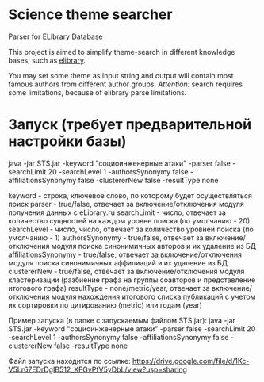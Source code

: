 # Science theme searcher
Parser for ELibrary Database

This project is aimed to simplify theme-search in different knowledge bases, such as [elibrary](https://elibrary.ru/defaultx.asp).

You may set some theme as input string and output will contain most famous authors from different author groups. 
*Attention:* search requires some limitations, because of elibrary parse limitations.


# Запуск (требует предварительной настройки базы)

java -jar STS.jar 
-keyword "социоинженерные атаки" 
-parser false 
-searchLimit 20 
-searchLevel 1 
-authorsSynonymy false 
-affiliationsSynonymy false 
-clustererNew false 
-resultType none


keyword - строка, ключевое слово, по которому будет осуществляться поиск
parser - true/false, отвечает за включение/отключения модуля получения данных с eLibrary.ru
searchLimit - число, отвечает за количество сущностей на каждом уровне поиска (по умолчанию - 20)
searchLevel - число, число, отвечает за количество уровней поиска (по умолчанию - 1)
authorsSynonymy - true/false, отвечает за включение/отключения модуля поиска синонимичных авторов и их удаление из БД
affiliationsSynonymy - true/false, отвечает за включение/отключения модуля поиска синонимичных аффилиаций и их удаление из БД
clustererNew - true/false, отвечает за включение/отключения модуля кластеризации (разбиение графа на группы соавторов и представление итогового графа)
resultType - none/metric/year, отвечает за включение/отключения модуля нахождения итогового списка публикаций с учетом их сортировки по цитированию (metric) или годам (year)

Пример запуска (в папке с запускаемым файлом STS.jar):
java -jar STS.jar -keyword "социоинженерные атаки" -parser false -searchLimit 20 -searchLevel 1 -authorsSynonymy false -affiliationsSynonymy false -clustererNew false -resultType none

Файл запуска находится по ссылке:
https://drive.google.com/file/d/1Kc-V5Lr67EDrDgIB512_XFGvPfV5yDbL/view?usp=sharing
